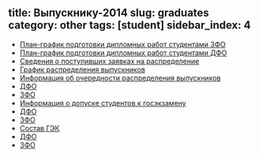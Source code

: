 title: Выпускнику-2014
slug: graduates
category: other
tags: [student]
sidebar_index: 4
---

-   [План-график подготовки дипломных работ студентами ЗФО](/files/plan_diplom.doc)
-   [План-график подготовки дипломных работ студентами ДФО](/files/plan_diplom_dfo.doc)
-   [Сведения о поступивших заявках на распределение](/files/raspred.doc)
-   [График распределения выпускников](/files/raspred_plan.doc)
    <br>
    <li><a href="#" class="btn-slide">Информация об очередности распределения выпускников</a></li>
    <div id="panel1">
      <li><a href = "/files/inf_raspred_dfo.doc">ДФО</a></li>
      <li><a href = "/files/inf_raspred_zfo.doc">ЗФО</a></li>
    </div>
    <li><a href="#" class="btn-slide2">Информация о допуске студентов к госэкзамену</a></li>
    <div id="panel2">
      <li><a href = "/files/inf_dopusk_dfo">ДФО</a></li>
      <li><a href = "/files/inf_dopusk_dfo">ЗФО</a></li>
    </div>
    <li><a href="#" class="btn-slide3">Состав ГЭК</a></li>
    <div id="panel3">
      <li><a href = "/files/sostav_gek_dfo.doc">ДФО</a></li>
      <li><a href = "/files/sostav_gek_zfo.doc">ЗФО</a></li>
    </div>
